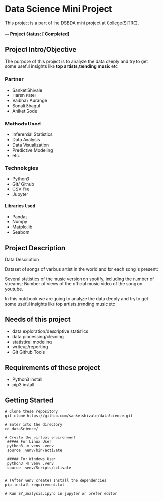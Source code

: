 # Data Science Mini Project

This project is a part of the DSBDA mini project at [College(SITRC)](https://sitrc.sandipfoundation.org/).

#### -- Project Status: [ Completed]

## Project Intro/Objective

The purpose of this project is to analyze the data deeply and try to get some useful insights like **top artists,trending music** etc

### Partner

- Sanket Shivale
- Harsh Patel
- Vaibhav Aurange
- Sonali Bhagul
- Aniket Gode

### Methods Used

- Inferential Statistics
- Data Analysis
- Data Visualization
- Predictive Modeling
- etc.

### Technologies

- Python3
- Git/ Github
- CSV File
- Jupyter

#### Libraries Used

- Pandas
- Numpy
- Matplotlib
- Seaborn

## Project Description

Data Description

Dataset of songs of various artist in the world and for each song is present:

Several statistics of the music version on spotify, including the number of streams; Number of views of the official music video of the song on youtube.

In this notebook we are going to analyze the data deeply and try to get some useful insights like top artists,trending music etc

## Needs of this project

- data exploration/descriptive statistics
- data processing/cleaning
- statistical modeling
- writeup/reporting
- Git Github Tools

## Requirements of these project

- Python3 install
- pip3 install

## Getting Started

```
# Clone these repository
git clone https://github.com/sanketshivale/dataScience.git

# Enter into the directory
cd dataScience/

# Create the virtual environment
 ##### For Linux User
 python3 -m venv .venv
 source .venv/bin/activate

 ##### For Windows User
 python3 -m venv .venv
 source .venv/Scripts/activate


# (After venv create) Install the dependencies
pip install requirement.txt

# Run SY_analysis.ipynb in jupyter or prefer editor


```
